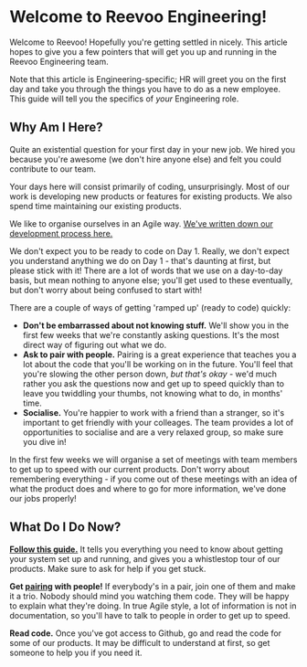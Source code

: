 # Welcome to Reevoo Engineering!

Welcome to Reevoo! Hopefully you're getting settled in nicely. This article hopes to give you a few pointers that will get you up and running in the Reevoo Engineering team.

Note that this article is Engineering-specific; HR will greet you on the first day and take you through the things you have to do as a new employee. This guide will tell you the specifics of *your* Engineering role.

## Why Am I Here?

Quite an existential question for your first day in your new job. We hired you because you're awesome (we don't hire anyone else) and felt you could contribute to our team.

Your days here will consist primarily of coding, unsurprisingly. Most of our work is developing new products or features for existing products. We also spend time maintaining our existing products.

We like to organise ourselves in an Agile way. [We've written down our development process here.](https://reevoo.atlassian.net/wiki/display/PLAT/How+the+Sprint+Works)

We don't expect you to be ready to code on Day 1. Really, we don't expect you understand anything we do on Day 1 - that's daunting at first, but please stick with it! There are a lot of words that we use on a day-to-day basis, but mean nothing to anyone else; you'll get used to these eventually, but don't worry about being confused to start with!

There are a couple of ways of getting 'ramped up' (ready to code) quickly:

- **Don't be embarrassed about not knowing stuff.** We'll show you in the first few weeks that we're constantly asking questions. It's the most direct way of figuring out what we do.
- **Ask to pair with people.** Pairing is a great experience that teaches you a lot about the code that you'll be working on in the future. You'll feel that you're slowing the other person down, *but that's okay* - we'd much rather you ask the questions now and get up to speed quickly than to leave you twiddling your thumbs, not knowing what to do, in months' time.
- **Socialise.** You're happier to work with a friend than a stranger, so it's important to get friendly with your colleages. The team provides a lot of opportunities to socialise and are a very relaxed group, so make sure you dive in!

In the first few weeks we will organise a set of meetings with team members to get up to speed with our current products. Don't worry about remembering everything - if you come out of these meetings with an idea of what the product does and where to go for more information, we've done our jobs properly!

## What Do I Do Now?

[**Follow this guide.**](https://reevoo.atlassian.net/wiki/display/PLAT/New+Developer+Setup) It tells you everything you need to know about getting your system set up and running, and gives you a whistlestop tour of our products. Make sure to ask for help if you get stuck.

**Get [pairing](https://reevoo.atlassian.net/wiki/display/PLAT/Pairing) with people!** If everybody's in a pair, join one of them and make it a trio. Nobody should mind you watching them code. They will be happy to explain what they're doing. In true Agile style, a lot of information is not in documentation, so you'll have to talk to people in order to get up to speed.

**Read code.** Once you've got access to Github, go and read the code for some of our products. It may be difficult to understand at first, so get someone to help you if you need it.
